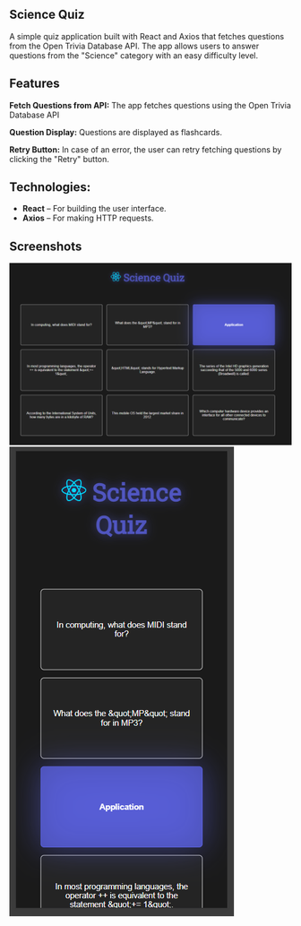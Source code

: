 ## Science Quiz

A simple quiz application built with React and Axios that fetches questions from the Open Trivia Database API. The app allows users to answer questions from the "Science" category with an easy difficulty level.

## Features

**Fetch Questions from API:** The app fetches questions using the Open Trivia Database API

**Question Display:** Questions are displayed as flashcards.

**Retry Button:** In case of an error, the user can retry fetching questions by clicking the "Retry" button.

## Technologies:

- **React** – For building the user interface.
- **Axios** – For making HTTP requests.

## Screenshots

![alt text](./src/assets/screen1.png)
![alt text](./src/assets/screen2.png)

